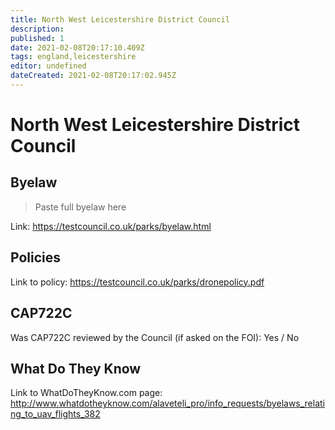 ```yaml
---
title: North West Leicestershire District Council
description:
published: 1
date: 2021-02-08T20:17:10.409Z
tags: england,leicestershire
editor: undefined
dateCreated: 2021-02-08T20:17:02.945Z
---
```


# North West Leicestershire District Council


## Byelaw
> Paste full byelaw here

Link:
https://testcouncil.co.uk/parks/byelaw.html

## Policies
Link to policy:
https://testcouncil.co.uk/parks/dronepolicy.pdf

## CAP722C

Was CAP722C reviewed by the Council (if asked on the FOI): Yes / No

## What Do They Know

Link to WhatDoTheyKnow.com page:
http://www.whatdotheyknow.com/alaveteli_pro/info_requests/byelaws_relating_to_uav_flights_382

